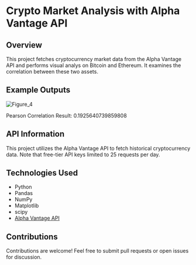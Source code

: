 # Crypto Market Analysis with Alpha Vantage API

## Overview

This project fetches cryptocurrency market data from the Alpha Vantage API and performs visual analys on Bitcoin and Ethereum. It examines the correlation between these two assets.

## Example Outputs

![Figure_4](https://github.com/user-attachments/assets/47f4370e-1ded-4e00-994a-1dcdf5b3ade3)

Pearson Correlation Result: 0.1925640739859808

## API Information

This project utilizes the Alpha Vantage API to fetch historical cryptocurrency data. Note that free-tier API keys limited to 25 requests per day.

## Technologies Used

- Python  
- Pandas
- NumPy  
- Matplotlib
- scipy 
- [Alpha Vantage API](https://www.alphavantage.co/documentation/)

## Contributions

Contributions are welcome! Feel free to submit pull requests or open issues for discussion.
